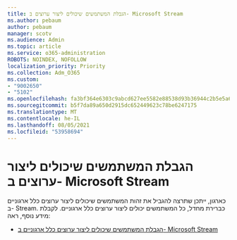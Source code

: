 ```yaml
---
title: הגבלת המשתמשים שיכולים ליצור ערוצים ב- Microsoft Stream
ms.author: pebaum
author: pebaum
manager: scotv
ms.audience: Admin
ms.topic: article
ms.service: o365-administration
ROBOTS: NOINDEX, NOFOLLOW
localization_priority: Priority
ms.collection: Adm_O365
ms.custom:
- "9002650"
- "5102"
ms.openlocfilehash: fa3bf364e6303c9abcd627ee5582e88538d93b36944c2b5e5a6e1bedeee630cc
ms.sourcegitcommit: b5f7da89a650d2915dc652449623c78be6247175
ms.translationtype: MT
ms.contentlocale: he-IL
ms.lasthandoff: 08/05/2021
ms.locfileid: "53958694"
---
```

# <a name="restrict-who-can-create-channels-in-microsoft-stream"></a>הגבלת המשתמשים שיכולים ליצור ערוצים ב- Microsoft Stream

כארגון, ייתכן שתרצה להגביל את זהות המשתמשים שיכולים ליצור ערוצים כלל ארגוניים ב- Stream. כברירת מחדל, כל המשתמשים יכולים ליצור ערוצים כלל ארגוניים. לקבלת מידע נוסף, ראה:

- [הגבלת המשתמשים שיכולים ליצור ערוצים כלל ארגוניים ב- Microsoft Stream](https://docs.microsoft.com/stream/restrict-companywide-channels)
